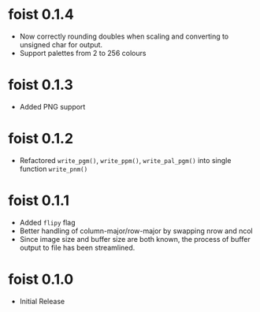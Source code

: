 

# foist 0.1.4

* Now correctly rounding doubles when scaling and converting to unsigned char for output.
* Support palettes from 2 to 256 colours


# foist 0.1.3

* Added PNG support


# foist 0.1.2

* Refactored `write_pgm()`, `write_ppm()`, `write_pal_pgm()` 
  into single function `write_pnm()`


# foist 0.1.1

* Added `flipy` flag
* Better handling of column-major/row-major by swapping nrow and ncol 
* Since image size and buffer size are both known, the process of buffer output
  to file has been streamlined.


# foist 0.1.0

* Initial Release
